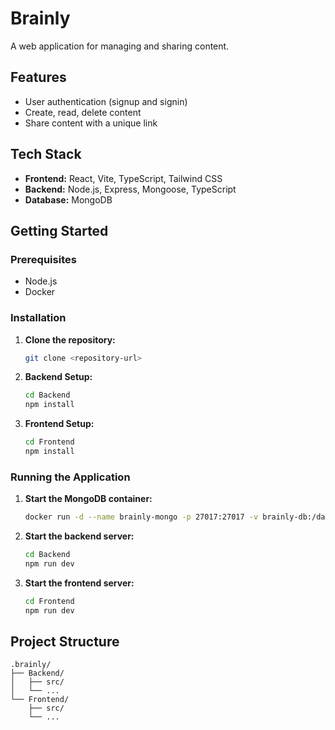 # Brainly

A web application for managing and sharing content.

## Features

- User authentication (signup and signin)
- Create, read, delete content
- Share content with a unique link

## Tech Stack

- **Frontend:** React, Vite, TypeScript, Tailwind CSS
- **Backend:** Node.js, Express, Mongoose, TypeScript
- **Database:** MongoDB

## Getting Started

### Prerequisites

- Node.js
- Docker

### Installation

1. **Clone the repository:**
   ```bash
   git clone <repository-url>
   ```

2. **Backend Setup:**
   ```bash
   cd Backend
   npm install
   ```

3. **Frontend Setup:**
   ```bash
   cd Frontend
   npm install
   ```

### Running the Application

1. **Start the MongoDB container:**
   ```bash
   docker run -d --name brainly-mongo -p 27017:27017 -v brainly-db:/data/db -e MONGO_INITDB_ROOT_USERNAME=admin -e MONGO_INITDB_ROOT_PASSWORD=adminpassword mongo
   ```

2. **Start the backend server:**
   ```bash
   cd Backend
   npm run dev
   ```

3. **Start the frontend server:**
   ```bash
   cd Frontend
   npm run dev
   ```

## Project Structure

```
.brainly/
├── Backend/
│   ├── src/
│   └── ...
└── Frontend/
    ├── src/
    └── ...
```
